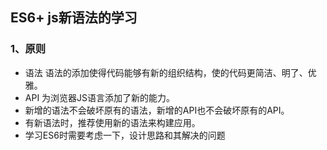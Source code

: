 ## ES6+  js新语法的学习

### 1、原则
* 语法  语法的添加使得代码能够有新的组织结构，使的代码更简洁、明了、优雅。
* API 为浏览器JS语言添加了新的能力。
* 新增的语法不会破坏原有的语法，新增的API也不会破坏原有的API。
* 有新语法时，推荐使用新的语法来构建应用。
* 学习ES6时需要考虑一下，设计思路和其解决的问题


